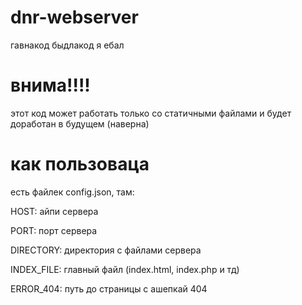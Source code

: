 # dnr-webserver
гавнакод быдлакод я ебал

# внима!!!!
этот код может работать только со статичными файлами и будет доработан в будущем (наверна)

# как пользоваца
есть файлек config.json, там:

HOST: айпи сервера

PORT: порт сервера

DIRECTORY: директория с файлами сервера

INDEX_FILE: главный файл (index.html, index.php и тд)

ERROR_404: путь до страницы с ашепкай 404
